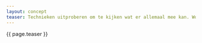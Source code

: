 ```yaml
---
layout: concept
teaser: Technieken uitproberen om te kijken wat er allemaal mee kan. Wordt vaak verward met "cracking", het (illegaal) kraken van systemen om er misbruik van te maken.
---
```

{{ page.teaser }}